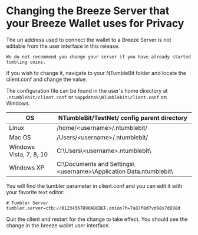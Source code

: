 # Changing the Breeze Server that your Breeze Wallet uses for Privacy

The uri address used to connect the wallet to a Breeze Server is not editable from the user interface in this release.

```
We do not recommend you change your server if you have already started tumbling coins.
```

If you wish to change it, navigate to your NTumbleBit folder and locate the client.conf and change the value.

The configuration file can be found in the user's home directory at `.ntumblebit/client.conf` or `%appdata%\NTumblebit\client.conf` on Windows.

| OS | NTumbleBit/TestNet/ config parent directory |
| --- | --- |
| Linux                   | /home/\<username\>/.ntumblebit/          |
| Mac OS                  | /Users/\<username\>/.ntumblebit/         |
| Windows Vista, 7, 8, 10 | C:\Users\\<username\>\.ntumblebit\       |
| Windows XP              | C:\Documents and Settings\\<username\>\Application Data\.ntumblebit\ |


You will find the tumbler parameter in client.conf and you can edit it with your favorite text editor:

```
# Tumbler Server 
tumbler.server=ctb://01234567890ABCDEF.onion?h=7a87f8d7vd98s7d898d
```

Quit the client and restart for the change to take effect.  You should see the change in the breeze wallet user interface. 
